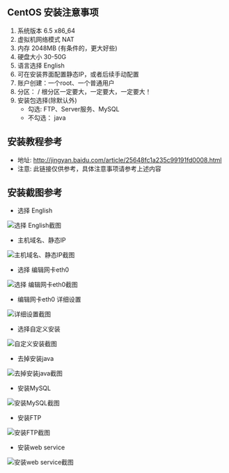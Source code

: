 ## CentOS 安装注意事项

1. 系统版本 6.5 x86_64
2. 虚拟机网络模式 NAT
3. 内存 2048MB (有条件的，更大好些)
4. 硬盘大小 30-50G
5. 语言选择 English
6. 可在安装界面配置静态IP，或者后续手动配置
7. 账户创建：一个root、一个普通用户
8. 分区： / 根分区一定要大，一定要大，一定要大！
9. 安装包选择(除默认外)
	- 勾选: FTP、Server服务、MySQL
	- 不勾选： java

## 安装教程参考 
- 地址: http://jingyan.baidu.com/article/25648fc1a235c99191fd0008.html
- 注意: 此链接仅供参考，具体注意事项请参考上述内容

## 安装截图参考
- 选择 English

![选择 English截图](./select_english.png)

- 主机域名、静态IP

![主机域名、静态IP截图](./localhost_static_ip.png)

- 选择 编辑网卡eth0

![选择 编辑网卡eth0截图](./edit_eth0.png)

- 编辑网卡eth0 详细设置

![详细设置截图](./edit_detail.png)

- 选择自定义安装

![自定义安装截图](./custom_package.png)

- 去掉安装java

![去掉安装java截图](./select_un_java.png)

- 安装MySQL

![安装MySQL截图](./select_mysql.png)

- 安装FTP

![安装FTP截图](./select_FTP.png)

- 安装web service

![安装web service截图](./select_web_service.png)
